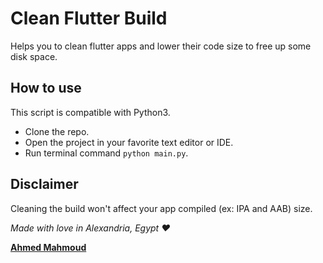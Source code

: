 # Clean Flutter Build

Helps you to clean flutter apps and lower their code size to free up some disk space.

## How to use
This script is compatible with Python3.
- Clone the repo.
- Open the project in your favorite text editor or IDE.
- Run terminal command `python main.py`.

## Disclaimer
Cleaning the build won't affect your app compiled (ex: IPA and AAB) size.


*Made with love in Alexandria, Egypt ♥️*

**[Ahmed Mahmoud](https://github.com/AhmedAbouelkher)**